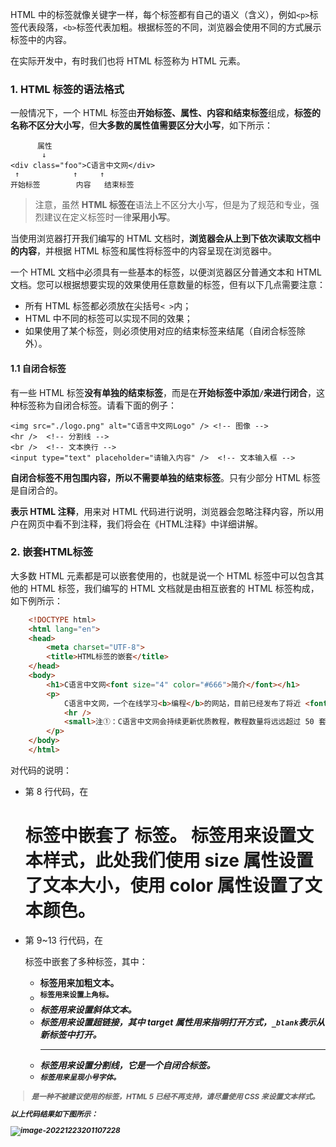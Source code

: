HTML 中的标签就像关键字一样，每个标签都有自己的语义（含义），例如`<p>`标签代表段落，`<b>`标签代表加粗。根据标签的不同，浏览器会使用不同的方式展示标签中的内容。

在实际开发中，有时我们也将 HTML 标签称为 HTML 元素。

### 1. HTML 标签的语法格式

一般情况下，一个 HTML 标签由**开始标签、属性、内容和结束标签**组成，**标签的名称不区分大小写**，但**大多数的属性值需要区分大小写**，如下所示：

```
      属性
	   ↓
<div class="foo">C语言中文网</div>
 ↑            ↑     ↑
开始标签        内容   结束标签
```

> 注意，虽然 **HTML 标签在**语法上不区分大小写，但是为了规范和专业，强烈建议在定义标签时一律**采用小写**。

当使用浏览器打开我们编写的 HTML 文档时，**浏览器会从上到下依次读取文档中的内容**，并根据 HTML 标签和属性将标签中的内容呈现在浏览器中。

 一个 HTML 文档中必须具有一些基本的标签，以便浏览器区分普通文本和 HTML 文档。您可以根据想要实现的效果使用任意数量的标签，但有以下几点需要注意：

- 所有 HTML 标签都必须放在尖括号` < > `内；
- HTML 中不同的标签可以实现不同的效果；
- 如果使用了某个标签，则必须使用对应的结束标签来结尾（自闭合标签除外）。

#### 1.1 自闭合标签

有一些 HTML 标签**没有单独的结束标签**，而是在**开始标签中添加`/`来进行闭合**，这种标签称为自闭合标签。请看下面的例子：

```
<img src="./logo.png" alt="C语言中文网Logo" /> <!-- 图像 -->
<hr />	<!-- 分割线 -->
<br /> 	<!-- 文本换行 -->
<input type="text" placeholder="请输入内容" />  <!-- 文本输入框 -->
```

**自闭合标签不用包围内容，所以不需要单独的结束标签**。只有少部分 HTML 标签是自闭合的。

**<!-- --> 表示 HTML 注释**，用来对 HTML 代码进行说明，浏览器会忽略注释内容，所以用户在网页中看不到注释，我们将会在《HTML注释》中详细讲解。

### 2. 嵌套HTML标签

大多数 HTML 元素都是可以嵌套使用的，也就是说一个 HTML 标签中可以包含其他的 HTML 标签，我们编写的 HTML 文档就是由相互嵌套的 HTML 标签构成，如下例所示：

```html
    <!DOCTYPE html>
    <html lang="en">
    <head>
        <meta charset="UTF-8">
        <title>HTML标签的嵌套</title>
    </head>
    <body>
        <h1>C语言中文网<font size="4" color="#666">简介</font></h1>
        <p>
            C语言中文网，一个在线学习<b>编程</b>的网站，目前已经发布了将近 <font color="red">50<sup>①</sup></font> 套教程，包括<i>C语言</i>、<i>C++</i>、<i>Java</i>、<i>Python</i> 等，请<a href="http://c.biancheng.net/sitemap/" target="_blank">猛击这里</a>查看所有教程。
            <hr />
            <small>注①：C语言中文网会持续更新优质教程，教程数量将远远超过 50 套。</small>
        </p>
    </body>
    </html>
```

对代码的说明：

- 第 8 行代码，在 <h1> 标签中嵌套了 <font> 标签。**<font> 标签用来设置文本样式，此处我们使用 size 属性设置了文本大小，使用 color 属性设置了文本颜色**。
- 第 9~13 行代码，在 <p> 标签中嵌套了多种标签，其中：
  - <b> 标签用来加粗文本。
  - <sup> 标签用来设置上角标。
  - <i> 标签用来设置斜体文本。
  - <a> 标签用来设置超链接，其中 **target 属性用来指明打开方式，`_blank`表示从新标签中打开**。
  - <hr> 标签用来设置分割线，它是一个自闭合标签。
  - <small> 标签用来呈现小号字体。

> <font> 是一种不被建议使用的标签，HTML 5 已经不再支持，请尽量使用 CSS 来设置文本样式。

以上代码结果如下图所示：

![image-20221223201107228](C:\Users\DELL\AppData\Roaming\Typora\typora-user-images\image-20221223201107228.png)